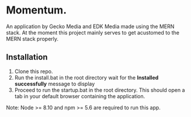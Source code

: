 # Momentum.
An application by Gecko Media and EDK Media made using the MERN stack. At the moment this project mainly serves to get acustomed to the MERN stack properly.

## Installation
1. Clone this repo.
2. Run the install.bat in the root directory wait for the **Installed successfully** message to display
3. Proceed to run the startup.bat in the root directory. This should open a tab in your default browser containing the application.

Note:
Node >= 8.10 and npm >= 5.6 are required to run this app.
